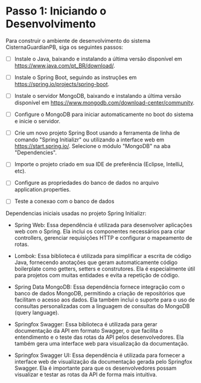 # Passo 1: Iniciando o Desenvolvimento

Para construir o ambiente de desenvolvimento do sistema CisternaGuardianPB, siga os seguintes passos:

- [ ] Instale o Java, baixando e instalando a última versão disponível em https://www.java.com/pt_BR/download/.
- [ ] Instale o Spring Boot, seguindo as instruções em https://spring.io/projects/spring-boot.
- [ ] Instale o servidor MongoDB, baixando e instalando a última versão disponível em https://www.mongodb.com/download-center/community.
- [ ] Configure o MongoDB para iniciar automaticamente no boot do sistema e inicie o servidor.
- [ ] Crie um novo projeto Spring Boot usando a ferramenta de linha de comando "Spring Initializr" ou utilizando a interface web em https://start.spring.io/. Selecione o módulo "MongoDB" na aba "Dependencies".
- [ ] Importe o projeto criado em sua IDE de preferência (Eclipse, IntelliJ, etc).
- [ ] Configure as propriedades do banco de dados no arquivo application.properties. 
- [ ] Teste a conexao com o banco de dados


Dependencias iniciais usadas no projeto Spring Initializr:

- Spring Web: Essa dependência é utilizada para desenvolver aplicações web com o Spring. Ela inclui os componentes necessários para criar controllers, gerenciar requisições HTTP e configurar o mapeamento de rotas.

- Lombok: Essa biblioteca é utilizada para simplificar a escrita de código Java, fornecendo anotações que geram automaticamente código boilerplate como getters, setters e construtores. Ela é especialmente útil para projetos com muitas entidades e evita a repetição de código.

- Spring Data MongoDB: Essa dependência fornece integração com o banco de dados MongoDB, permitindo a criação de repositórios que facilitam o acesso aos dados. Ela também inclui o suporte para o uso de consultas personalizadas com a linguagem de consultas do MongoDB (query language).

- Springfox Swagger: Essa biblioteca é utilizada para gerar documentação da API em formato Swagger, o que facilita o entendimento e o teste das rotas da API pelos desenvolvedores. Ela também gera uma interface web para visualização da documentação.

- Springfox Swagger UI: Essa dependência é utilizada para fornecer a interface web de visualização da documentação gerada pelo Springfox Swagger. Ela é importante para que os desenvolvedores possam visualizar e testar as rotas da API de forma mais intuitiva.


